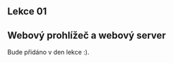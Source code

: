 Lekce 01
--------

Webový prohlížeč a webový server
--------------------------------

Bude přidáno v den lekce :).
